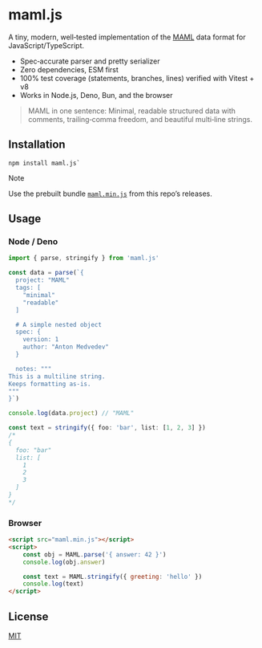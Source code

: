 # maml.js

A tiny, modern, well‑tested implementation of the [MAML](https://maml.dev) data format for JavaScript/TypeScript.

- Spec‑accurate parser and pretty serializer
- Zero dependencies, ESM first
- 100% test coverage (statements, branches, lines) verified with Vitest + v8
- Works in Node.js, Deno, Bun, and the browser

> MAML in one sentence: Minimal, readable structured data with comments, trailing‑comma freedom, and beautiful
> multi‑line strings.

## Installation

```
npm install maml.js`
```

> [!NOTE]
> Use the prebuilt bundle [`maml.min.js`](maml.min.js) from this repo’s releases.

## Usage

### Node / Deno

```ts
import { parse, stringify } from 'maml.js'

const data = parse(`{
  project: "MAML"
  tags: [
    "minimal"
    "readable"
  ]

  # A simple nested object
  spec: {
    version: 1
    author: "Anton Medvedev"
  }

  notes: """
This is a multiline string.
Keeps formatting as‑is.
"""
}`)

console.log(data.project) // "MAML"

const text = stringify({ foo: 'bar', list: [1, 2, 3] })
/*
{
  foo: "bar"
  list: [
    1
    2
    3
  ]
}
*/
```

### Browser

```html
<script src="maml.min.js"></script>
<script>
    const obj = MAML.parse('{ answer: 42 }')
    console.log(obj.answer)

    const text = MAML.stringify({ greeting: 'hello' })
    console.log(text)
</script>
```

## License

[MIT](LICENSE)
